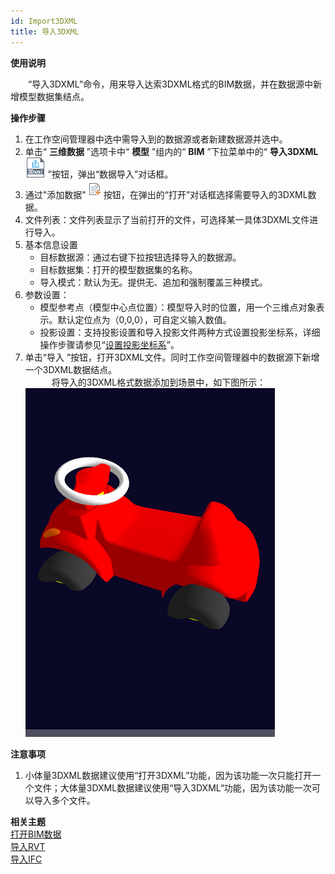 ```yaml
---
id: Import3DXML
title: 导入3DXML
---
```

**使用说明**

　　“导入3DXML”命令，用来导入达索3DXML格式的BIM数据，并在数据源中新增模型数据集结点。

**操作步骤**

  1. 在工作空间管理器中选中需导入到的数据源或者新建数据源并选中。
  2. 单击“ **三维数据** ”选项卡中“ **模型** ”组内的“ **BIM** ”下拉菜单中的“ **导入3DXML**![](../../DataProcessing/img/Import3DXML.png) ”按钮，弹出“数据导入”对话框。
  3. 通过"添加数据"![](../../DataProcessing/img/AddData.png)按钮，在弹出的“打开”对话框选择需要导入的3DXML数据。
  4. 文件列表：文件列表显示了当前打开的文件，可选择某一具体3DXML文件进行导入。
  5. 基本信息设置
       * 目标数据源：通过右键下拉按钮选择导入的数据源。
       * 目标数据集：打开的模型数据集的名称。
       * 导入模式：默认为无。提供无、追加和强制覆盖三种模式。
  6. 参数设置：
       * 模型参考点（模型中心点位置）：模型导入时的位置，用一个三维点对象表示。默认定位点为（0,0,0），可自定义输入数值。 
       * 投影设置：支持投影设置和导入投影文件两种方式设置投影坐标系，详细操作步骤请参见“[设置投影坐标系](../../DataProcessing/Projection/PrjCoordSysDia)”。
  7. 单击“导入 ”按钮，打开3DXML文件。同时工作空间管理器中的数据源下新增一个3DXML数据结点。  
　　　将导入的3DXML格式数据添加到场景中，如下图所示：  
![图：场景加载3DXML格式数据效果 ](../img/Open3DXML.png)  

**注意事项**  
  1. 小体量3DXML数据建议使用“打开3DXML”功能，因为该功能一次只能打开一个文件；大体量3DXML数据建议使用“导入3DXML“功能，因为该功能一次可以导入多个文件。

**相关主题**  
[打开BIM数据](OpenBIM)  
[导入RVT](ImportRVT)  
[导入IFC](../3DTools/ModelData/ImportIFC)

 

